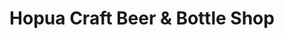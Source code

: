 ---
title: "Hopua Craft Beer & Bottle Shop"
url: /mountlake-terrace/hopua-craft-beer-and-bottle-shop/
shop: alcohol
---